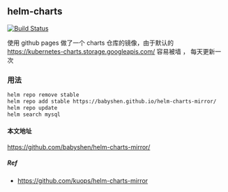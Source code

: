 ## helm-charts
[![Build Status](https://travis-ci.org/babyshen/helm-charts-mirror.svg?branch=master)](https://travis-ci.org/babyshen/helm-charts-mirror)

使用 github pages 做了一个 charts 仓库的镜像，由于默认的 https://kubernetes-charts.storage.googleapis.com/ 容易被墙 ， 每天更新一次

### 用法
```bash
helm repo remove stable
helm repo add stable https://babyshen.github.io/helm-charts-mirror/
helm repo update
helm search mysql
```

#### 本文地址
https://github.com/babyshen/helm-charts-mirror/

##### Ref
- https://github.com/kuops/helm-charts-mirror
